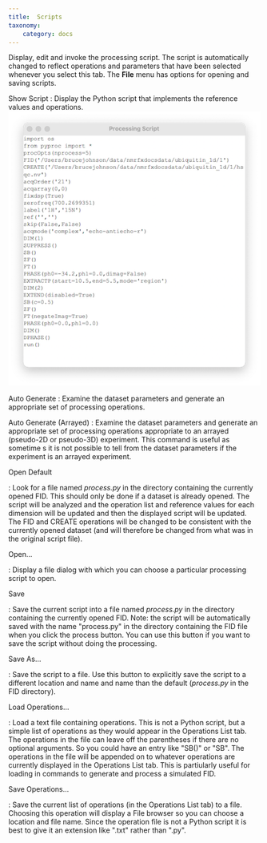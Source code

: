 ```yaml
---
title:  Scripts
taxonomy:
    category: docs
---
```



Display, edit and invoke the processing script. The script is automatically changed to reflect operations and parameters that have been selected whenever you select this tab. The **File** menu has options for opening and saving scripts.

Show Script
: Display the Python script that implements the reference values and operations.
    ![Script](images/script.png)

Auto Generate
: Examine the dataset parameters and generate an appropriate set of processing operations.

Auto Generate (Arrayed)
: Examine the dataset parameters and generate an appropriate set of processing operations appropriate to an arrayed (pseudo-2D or pseudo-3D) experiment. This command is useful as sometime s it is not possible to tell from the dataset parameters if the experiment is an arrayed experiment.


Open Default

:    Look for a file named *process.py* in the directory containing the currently opened FID.  This should only be done if a dataset is already opened. The script will be analyzed and the operation list and reference values for each dimension will be updated and then the displayed script will be updated. The FID and CREATE operations will be changed to be consistent with the currently opened dataset (and will therefore be changed from what was in the original script file).

Open...

:  Display a file dialog with which you can choose a particular processing script to open.


Save

: Save the current script into a file named *process.py* in the directory containing the currently opened FID.  Note: the script will be automatically saved with the name "process.py" in the directory containing the FID file when you click the process button. You can use this button if you want to save the script without doing the processing.


Save As...

:    Save the script to a file.  Use this button to explicitly save the script to a different location and name and name than the default (*process.py* in the FID directory).

Load Operations...

:  Load a text file containing operations.  This is not a Python script, but a simple list of operations as they would appear in the Operations List tab.  The operations in the file can leave off the parentheses if there are no optional arguments.  So you could have an entry like "SB()" or "SB".  The operations in the file will be appended on to whatever operations are currently displayed in the Operations List tab.  This is partiularly useful for loading in commands to generate and process a simulated FID.

Save Operations...

:  Save the current list of operations (in the Operations List tab) to a file.  Choosing this operation will display a File browser so you can choose a location and file name.  Since the operation file is not a Python script it is best to give it an extension like ".txt" rather than ".py".

